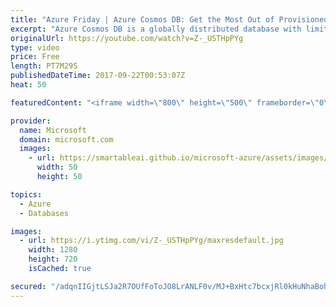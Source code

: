 ```yaml
---
title: "Azure Friday | Azure Cosmos DB: Get the Most Out of Provisioned Throughput"
excerpt: "Azure Cosmos DB is a globally distributed database with limitless elastic scale. To take advantage of elastic scale, you first need to choose a partition key. Kirill Gavrylyuk stops by Azure Friday to talk with Scott Hanselman about the choice of partition key, and how to use the new metrics charts to"
originalUrl: https://youtube.com/watch?v=Z-_USTHpPYg
type: video
price: Free
length: PT7M29S
publishedDateTime: 2017-09-22T00:53:07Z
heat: 50

featuredContent: "<iframe width=\"800\" height=\"500\" frameborder=\"0\" src=\"https://www.youtube.com/embed/Z-_USTHpPYg\" allow=\"accelerometer; autoplay; encrypted-media; gyroscope; picture-in-picture\" allowfullscreen></iframe>"

provider:
  name: Microsoft
  domain: microsoft.com
  images:
    - url: https://smartableai.github.io/microsoft-azure/assets/images/organizations/microsoft.com-50x50.jpg
      width: 50
      height: 50

topics:
  - Azure
  - Databases

images:
  - url: https://i.ytimg.com/vi/Z-_USTHpPYg/maxresdefault.jpg
    width: 1280
    height: 720
    isCached: true

secured: "/adqnIIGjtLSJa2R7OUfFoToJO8LrANLF0v/MJ+BxHtc7bcxjRl0kHuNhaBohQ5Ozy7cgAu6tgkCXQOkYM9GBVkwDSRxRxn9GVQH7DdHPDr4uc5uldZA+LEI1Y3D2d8+GvoyA1B8VBBl6M+fgAdE2KbhV38rpVmxQXvfg/CAgPbnry7YfCosU27GkK4Ws3viON8kGuVn0qBnj82tbU1lw6IZ1J9KfLMH2uYOCcUlVVxHOKJO/lrzgKRpFLHSAtI3Jwfs2JSneqWiAtgNP/NA3GvXLMloP7ky1d68Z3OpKpJCmYqXANLLRACN7Dh0HpQjX+/XrtqLF0Dg9QzvU+BU/LoNNhdDd/5qNpJ/Ptt4gSjcPyS6zX0b40WWPI/Suk2ZcjMc7HgbppMu7ehARyfyEROW9AIKedUoxRO7rkOQMxs=;3NYr88CSTyZLFYzWr/uyIQ=="
---
```


